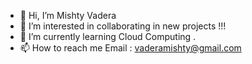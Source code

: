 - 👋 Hi, I’m Mishty Vadera
- 👀 I’m interested in collaborating in new projects !!!
- 🌱 I’m currently learning Cloud Computing .
- 📫 How to reach me
      Email : vaderamishty@gmail.com



<!---
mishty06/mishty06 is a ✨ special ✨ repository because its `README.md` (this file) appears on your GitHub profile.
You can click the Preview link to take a look at your changes.
--->
